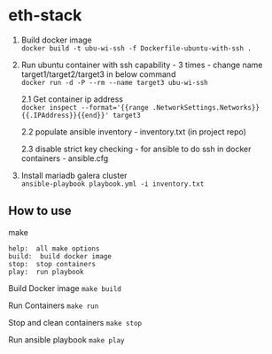 # eth-stack  


1. Build docker image  
	`docker build -t ubu-wi-ssh -f Dockerfile-ubuntu-with-ssh .`


2. Run ubuntu container with ssh capability - 3 times - change name target1/target2/target3 in below command  
	`docker run -d -P --rm --name target3 ubu-wi-ssh`

	2.1 Get container ip address  
		`docker inspect --format='{{range .NetworkSettings.Networks}}{{.IPAddress}}{{end}}' target3`

	2.2 populate ansible inventory - inventory.txt (in project repo)  

	2.3 disable strict key checking - for ansible to do ssh in docker containers - ansible.cfg


3. Install mariadb galera cluster  
	`ansible-playbook playbook.yml -i inventory.txt`  

## How to use

make  
```
help:  all make options 
build:  build docker image
stop:  stop containers
play:  run playbook
```

Build Docker image
	`make build`

Run Containers
	`make run`

Stop and clean containers
	`make stop`

Run ansible playbook
	`make play`



